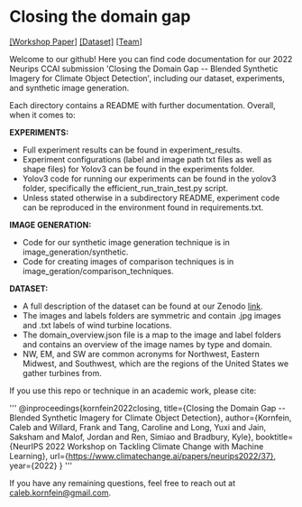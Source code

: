 # Closing the domain gap

[[Workshop Paper]](https://www.climatechange.ai/papers/neurips2022/37) [[Dataset]](https://zenodo.org/record/7385227#.Y419qezMLdr) [[Team](https://bassconnections.duke.edu/project-teams/creating-artificial-worlds-ai-improve-energy-access-data-2021-2022)]

Welcome to our github! Here you can find code documentation for our 2022 Neurips CCAI submission 'Closing the Domain Gap -- Blended Synthetic Imagery for Climate Object Detection', including our dataset, experiments, and synthetic image generation. 

Each directory contains a README with further documentation. Overall, when it comes to:

**EXPERIMENTS:**
- Full experiment results can be found in experiment_results.
- Experiment configurations (label and image path txt files as well as shape files) for Yolov3 can be found in the experiments folder.
- Yolov3 code for running our experiments can be found in the yolov3 folder, specifically the efficient_run_train_test.py script.
- Unless stated otherwise in a subdirectory README, experiment code can be reproduced in the environment found in requirements.txt.

**IMAGE GENERATION:**
- Code for our synthetic image generation technique is in image_generation/synthetic.
- Code for creating images of comparison techniques is in image_geration/comparison_techniques.

**DATASET:**
- A full description of the dataset can be found at our Zenodo [link](https://zenodo.org/record/7385227#.Y419qezMLdr).
- The images and labels folders are symmetric and contain .jpg images and .txt labels of wind turbine locations.
- The domain_overview.json file is a map to the image and label folders and contains an overview of the image names by type and domain.
- NW, EM, and SW are common acronyms for Northwest, Eastern Midwest, and Southwest, which are the regions of the United States we gather turbines from.

If you use this repo or technique in an academic work, please cite:

'''
@inproceedings{kornfein2022closing,
  title={Closing the Domain Gap -- Blended Synthetic Imagery for Climate Object Detection},
  author={Kornfein, Caleb and Willard, Frank and Tang, Caroline and Long, Yuxi and Jain, Saksham and Malof, Jordan and Ren, Simiao and Bradbury, Kyle},
  booktitle={NeurIPS 2022 Workshop on Tackling Climate Change with Machine Learning},
  url={https://www.climatechange.ai/papers/neurips2022/37},
  year={2022}
}
'''

If you have any remaining questions, feel free to reach out at caleb.kornfein@gmail.com.